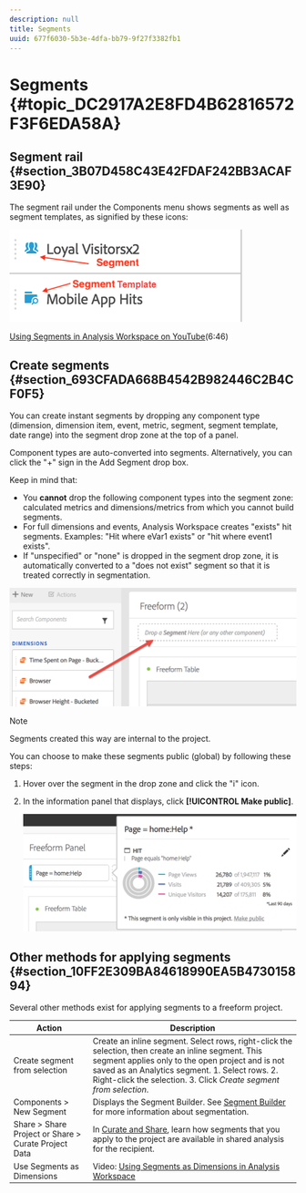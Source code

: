 ```yaml
---
description: null
title: Segments
uuid: 677f6030-5b3e-4dfa-bb79-9f27f3382fb1
---
```


# Segments {#topic_DC2917A2E8FD4B62816572F3F6EDA58A}

## Segment rail {#section_3B07D458C43E42FDAF242BB3ACAF3E90}

The segment rail under the Components menu shows segments as well as segment templates, as signified by these icons:

![](assets/segment_icons.png)

[Using Segments in Analysis Workspace on YouTube](https://www.youtube.com/watch?v=QlUCdQDnni4)(6:46)

## Create segments {#section_693CFADA668B4542B982446C2B4CF0F5}

You can create instant segments by dropping any component type (dimension, dimension item, event, metric, segment, segment template, date range) into the segment drop zone at the top of a panel.

Component types are auto-converted into segments. Alternatively, you can click the "+" sign in the Add Segment drop box.

Keep in mind that:

* You **cannot** drop the following component types into the segment zone: calculated metrics and dimensions/metrics from which you cannot build segments.
* For full dimensions and events, Analysis Workspace creates "exists" hit segments. Examples: "Hit where eVar1 exists" or "hit where event1 exists".
* If "unspecified" or "none" is dropped in the segment drop zone, it is automatically converted to a "does not exist" segment so that it is treated correctly in segmentation.

![](assets/segment-dropzone.png)

>[!NOTE]
>
>Segments created this way are internal to the project.

You can choose to make these segments public (global) by following these steps:

1. Hover over the segment in the drop zone and click the "i" icon.
1. In the information panel that displays, click **[!UICONTROL Make public]**.

   ![](assets/segment-info.png)

## Other methods for applying segments {#section_10FF2E309BA84618990EA5B473015894}

Several other methods exist for applying segments to a freeform project.

| Action | Description |
|--- |--- |
|Create segment from selection|Create an inline segment. Select rows, right-click the selection, then create an inline segment. This segment applies only to the open project and is not saved as an Analytics segment. 1. Select rows.  2. Right-click the selection.  3. Click *Create segment from selection*.|
|Components > New Segment|Displays the Segment Builder. See [Segment Builder](https://docs.adobe.com/content/help/en/analytics/components/segmentation/segmentation-workflow/seg-build.html) for more information about segmentation.|
|Share > Share Project or Share > Curate Project Data|In [Curate and Share](https://docs.adobe.com/content/help/en/analytics/analyze/analysis-workspace/curate-share/curate.html#concept_4A9726927E7C44AFA260E2BB2721AFC6), learn how segments that you apply to the project are available in shared analysis for the recipient.|
|Use Segments as Dimensions|Video: [Using Segments as Dimensions in Analysis Workspace](https://www.youtube.com/watch?v=WmSdReKTWto&list=PL2tCx83mn7GuNnQdYGOtlyCu0V5mEZ8sS&index=39)|
